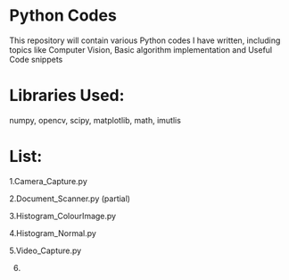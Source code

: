 # Python Codes
This repository will contain various Python codes I have written,
including topics like Computer Vision, Basic algorithm implementation
and Useful Code snippets

# Libraries Used:
 numpy, opencv, scipy, matplotlib, math, imutlis

# List:
 1.Camera_Capture.py
 
 2.Document_Scanner.py (partial)
 
 3.Histogram_ColourImage.py
 
 4.Histogram_Normal.py
 
 5.Video_Capture.py
 
 6.
